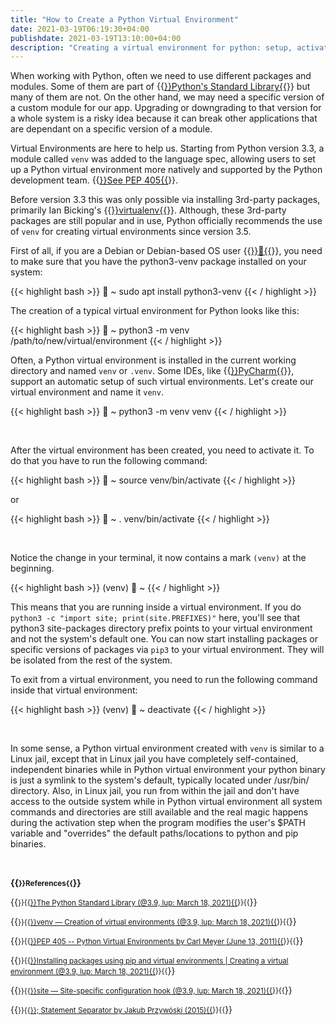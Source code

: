 ```yaml
---
title: "How to Create a Python Virtual Environment"
date: 2021-03-19T06:19:30+04:00
publishdate: 2021-03-19T13:10:00+04:00
description: "Creating a virtual environment for python: setup, activation, deactivation, nuances."
---
```


When working with Python, often we need to use different packages and modules. Some of them are part of {{<a href="https://docs.python.org/3/library/index.html" target="_blank" rel="noopener noreferrer">}}Python's Standard Library{{</a>}} but many of them are not. On the other hand, we may need a specific version of a custom module for our app. Upgrading or downgrading to that version for a whole system is a risky idea because it can break other applications that are dependant on a specific version of a module.

Virtual Environments are here to help us. Starting from Python version 3.3, a module called `venv` was added to the language spec, allowing users to set up a Python virtual environment more natively and supported by the Python development team. 
{{<a href="https://www.python.org/dev/peps/pep-0405/" target="_blank" rel="noopener noreferrer">}}See PEP 405{{</a>}}.

Before version 3.3 this was only possible via installing 3rd-party packages, primarily Ian Bicking's {{<a href="https://virtualenv.pypa.io/en/latest/" target="_blank" rel="noopener noreferrer">}}virtualenv{{</a>}}. Although, these 3rd-party packages are still popular and in use, Python officially recommends the use of `venv` for creating virtual environments since version 3.5.

First of all, if you are a Debian or Debian-based OS user {{<a href="https://distrowatch.com/search.php?basedon=Debian" target="_blank" rel="noopener noreferrer">}}🔗{{</a>}}, you need to make sure that you have the python3-venv package installed on your system:

{{< highlight bash >}}
🚀 ~ sudo apt install python3-venv
{{< / highlight >}}

The creation of a typical virtual environment for Python looks like this:

{{< highlight bash >}}
🚀 ~ python3 -m venv /path/to/new/virtual/environment
{{< / highlight >}}

Often, a Python virtual environment is installed in the current working directory and named `venv` or `.venv`. Some IDEs, like {{<a href="https://www.jetbrains.com/pycharm/" target="_blank" rel="noopener noreferrer">}}PyCharm{{</a>}}, support an automatic setup of such virtual environments. Let's create our virtual environment and name it `venv`.

{{< highlight bash >}}
🚀 ~ python3 -m venv venv
{{< / highlight >}}

&nbsp;

After the virtual environment has been created, you need to activate it. To do that you have to run the following command:

{{< highlight bash >}}
🚀 ~ source venv/bin/activate
{{< / highlight >}}

or

{{< highlight bash >}}
🚀 ~ . venv/bin/activate
{{< / highlight >}}

&nbsp;

Notice the change in your terminal, it now contains a mark `(venv)` at the beginning. 

{{< highlight bash >}}
(venv) 🚀 ~ 
{{< / highlight >}}

This means that you are running inside a virtual environment. If you do `python3 -c "import site; print(site.PREFIXES)"` here, you'll see that python3 site-packages directory prefix points to your virtual environment and not the system's default one. You can now start installing packages or specific versions of packages via `pip3` to your virtual environment. They will be isolated from the rest of the system.

To exit from a virtual environment, you need to run the following command inside that virtual environment:

{{< highlight bash >}}
(venv) 🚀 ~ deactivate
{{< / highlight >}}

&nbsp;

In some sense, a Python virtual environment created with `venv` is similar to a Linux jail, except that in Linux jail you have completely self-contained, independent binaries while in Python virtual environment your python binary is just a symlink to the system's default, typically located under /usr/bin/ directory. Also, in Linux jail, you run from within the jail and don't have access to the outside system while in Python virtual environment all system commands and directories are still available and the real magic happens during the activation step when the program modifies the user's $PATH variable and "overrides" the default paths/locations to python and pip binaries.


&nbsp;

**{{<small>}}References{{</small>}}**

{{<small>}}{{<a href="https://docs.python.org/3/library/index.html" target="_blank" rel="noopener noreferrer">}}The Python Standard Library (@3.9, lup: March 18, 2021){{</a>}}{{</small>}}&nbsp;

{{<small>}}{{<a href="https://docs.python.org/3/library/venv.html" target="_blank" rel="noopener noreferrer">}}venv — Creation of virtual environments (@3.9, lup: March 18, 2021){{</a>}}{{</small>}}&nbsp;

{{<small>}}{{<a href="https://www.python.org/dev/peps/pep-0405/" target="_blank" rel="noopener noreferrer">}}PEP 405 -- Python Virtual Environments by Carl Meyer (June 13, 2011){{</a>}}{{</small>}}&nbsp;

{{<small>}}{{<a href="https://packaging.python.org/guides/installing-using-pip-and-virtual-environments/#creating-a-virtual-environment" target="_blank" rel="noopener noreferrer">}}Installing packages using pip and virtual environments | Creating a virtual environment (@3.9, lup: March 18, 2021){{</a>}}{{</small>}}&nbsp;

{{<small>}}{{<a href="https://docs.python.org/3/library/site.html" target="_blank" rel="noopener noreferrer">}}site — Site-specific configuration hook (@3.9, lup: March 18, 2021){{</a>}}{{</small>}}&nbsp;

{{<small>}}{{<a href="https://python-reference.readthedocs.io/en/latest/docs/operators/semicolon.html" target="_blank" rel="noopener noreferrer">}}; Statement Separator by Jakub Przywóski (2015){{</a>}}{{</small>}}